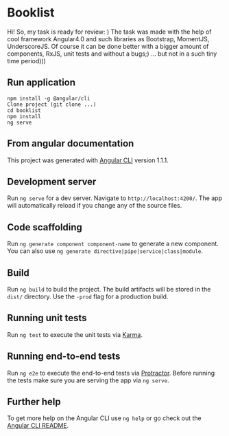 # Booklist

Hi! So, my task is ready for review: ) The task was made with the help of cool framework Angular4.0 and such libraries as Bootstrap, MomentJS, UnderscoreJS. Of course it can be done better with a bigger amount of components, RxJS, unit tests and without a bugs;) ... but not in a such tiny time period)))

## Run application

```
npm install -g @angular/cli
Clone project (git clone ...)
cd booklist
npm install
ng serve
```

## From angular documentation

This project was generated with [Angular CLI](https://github.com/angular/angular-cli) version 1.1.1.

## Development server

Run `ng serve` for a dev server. Navigate to `http://localhost:4200/`. The app will automatically reload if you change any of the source files.

## Code scaffolding

Run `ng generate component component-name` to generate a new component. You can also use `ng generate directive|pipe|service|class|module`.

## Build

Run `ng build` to build the project. The build artifacts will be stored in the `dist/` directory. Use the `-prod` flag for a production build.

## Running unit tests

Run `ng test` to execute the unit tests via [Karma](https://karma-runner.github.io).

## Running end-to-end tests

Run `ng e2e` to execute the end-to-end tests via [Protractor](http://www.protractortest.org/).
Before running the tests make sure you are serving the app via `ng serve`.

## Further help

To get more help on the Angular CLI use `ng help` or go check out the [Angular CLI README](https://github.com/angular/angular-cli/blob/master/README.md).
